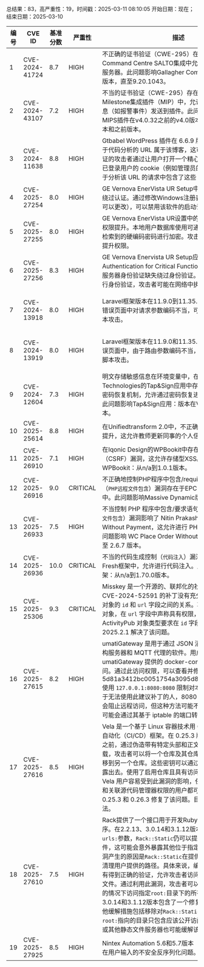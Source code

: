 总结果：83，高严重性：19，时间戳：2025-03-11 08:10:05
开始日期：现在；结束日期：2025-03-10

| 编号 | CVE ID | 基准分数 | 严重性 | 描述 | 参考资料 |
|-----|--------|------------|----------|-------------|------------|
| 1 | CVE-2024-41724 | 8.7  | HIGH | 不正确的证书验证（CWE-295）在Gallagher Command Centre SALTO集成中允许攻击者冒充SALTO服务器。此问题影响Gallagher Command Centre的所有版本，直至9.20.1043。 | [1]https://security.gallagher.com/en-NZ/Security-Advisories/CVE-2024-41724 |
| 2 | CVE-2024-43107 | 7.2  | HIGH | 不当的证书验证（CWE-295）存在于Gallagher Milestone集成插件（MIP）中，允许未经身份验证的消息（如报警事件）发送到插件。此问题影响Gallagher MIPS插件在v4.0.32之前的v4.0版本以及v3.0的所有版本和之前版本。 | [1]https://security.gallagher.com/en-NZ/Security-Advisories/CVE-2024-43107 |
| 3 | CVE-2024-11638 | 8.8  | HIGH | Gtbabel WordPress 插件在 6.6.9 版本之前并未确保用于代码分析的 URL 属于该博客，这可能导致未经身份验证的攻击者通过让用户打开一个精心制作的 URL 来获取已登录用户的 cookie（例如管理员的 cookie），因为用于分析该 URL 的请求中包含了这些 cookie。 | [1]https://wpscan.com/vulnerability/2f20336f-e12e-4b09-bcaf-45f7249f6495/ |
| 4 | CVE-2025-27254 | 8.0  | HIGH | GE Vernova EnerVista UR Setup中的不当认证漏洞允许绕过认证。通过修改Windows注册表设置（任何用户都可以更改），可以禁用该软件的启动认证。 | [1]https://www.gevernova.com/grid-solutions/app/DownloadFile.aspx?prod=urfamily&type=21&file=76 |
| 5 | CVE-2025-27255 | 8.0  | HIGH | GE Vernova EnerVista UR设置中的硬编码凭证漏洞允许权限提升。本地用户数据库使用可通过分析应用程序代码检索到的硬编码密码进行加密。攻击者可以利用这一漏洞提升权限。 | [1]https://www.gevernova.com/grid-solutions/app/DownloadFile.aspx?prod=urfamily&type=21&file=76 |
| 6 | CVE-2025-27256 | 8.3  | HIGH | GE Vernova Enervista UR Setup应用程序中的Missing Authentication for Critical Function漏洞允许通过SSH服务器身份验证缺失绕过身份验证。由于客户端连接未进行身份验证，攻击者可能在网络中执行中间人攻击。 | [1]https://www.gevernova.com/grid-solutions/app/DownloadFile.aspx?prod=urfamily&type=21&file=76 |
| 7 | CVE-2024-13918 | 8.0  | HIGH | Laravel框架版本在11.9.0到11.35.1之间，在调试模式错误页面中对请求参数编码不当，可能导致反射型跨站脚本攻击。 | [1]https://github.com/laravel/framework/pull/53869<br>[2]https://github.com/laravel/framework/releases/tag/v11.36.0<br>[3]https://github.com/sbaresearch/advisories/tree/public/2024/SBA-ADV-20241209-01_Laravel_Reflected_XSS_via_Request_Parameter_in_Debug-Mode_Error_Page<br>[4]http://www.openwall.com/lists/oss-security/2025/03/10/3 |
| 8 | CVE-2024-13919 | 8.0  | HIGH | Laravel框架版本在11.9.0和11.35.1之间的调试模式错误页面中，由于路由参数编码不当，可能导致反射型跨站脚本攻击。 | [1]https://github.com/laravel/framework/pull/53869<br>[2]https://github.com/laravel/framework/releases/tag/v11.36.0<br>[3]https://github.com/sbaresearch/advisories/tree/public/2024/SBA-ADV-20241209-02_Laravel_Reflected_XSS_via_Route_Parameter_in_Debug-Mode_Error_Page<br>[4]http://www.openwall.com/lists/oss-security/2025/03/10/4 |
| 9 | CVE-2024-12604 | 7.3  | HIGH | 明文存储敏感信息在环境变量中，在Tapandsign Technologies的Tap&Sign应用中存在遗忘密码漏洞的弱密码恢复机制，允许通过密码恢复进行攻击和功能误用。此问题影响Tap&Sign应用：版本在V.1.025之前的版本。 | [1]https://docs.tapandsign.com/tap-and-sign/tap-and-sign-v.1.025-surum-notlari<br>[2]https://www.usom.gov.tr/bildirim/tr-25-0063 |
| 10 | CVE-2025-25614 | 8.8  | HIGH | 在Unifiedtransform 2.0中，不正确的访问控制导致权限提升，这允许教师更新同事的个人信息。 | [1]https://github.com/armaansidana2003/CVE-2025-25614<br>[2]https://github.com/changeweb/Unifiedtransform<br>[3]https://github.com/armaansidana2003/CVE-2025-25614 |
| 11 | CVE-2025-26910 | 7.1  | HIGH | 在Iqonic Design的WPBookit中存在跨站请求伪造（CSRF）漏洞，这允许存储型XSS。此问题影响WPBookit：从n/a到1.0.1版本。 | [1]https://patchstack.com/database/wordpress/plugin/wpbookit/vulnerability/wordpress-wpbookit-plugin-1-0-1-cross-site-request-forgery-csrf-vulnerability?_s_id=cve |
| 12 | CVE-2025-26916 | 9.0  | CRITICAL | 不正确地控制PHP程序中包含/require语句的文件名（`PHP远程文件包含`）漏洞存在于EPC Massive Dynamic中。此问题影响Massive Dynamic版本从n/a到8.2.2。 | [1]https://patchstack.com/database/wordpress/theme/massive-dynamic/vulnerability/wordpress-massive-dynamic-theme-8-2-unauthenticated-local-file-inclusion-vulnerability?_s_id=cve |
| 13 | CVE-2025-26933 | 7.5  | HIGH | 不当控制 PHP 程序中包含/要求语句的文件名（`PHP 远程文件包含`）漏洞影响了 Nitin Prakash WC Place Order Without Payment，这允许进行 PHP 本地文件包含。此问题影响 WC Place Order Without Payment：从 n/a 至 2.6.7 版本。 | [1]https://patchstack.com/database/wordpress/plugin/wc-place-order-without-payment/vulnerability/wordpress-place-order-without-payment-for-woocommerce-plugin-2-6-7-local-file-inclusion-vulnerability?_s_id=cve |
| 14 | CVE-2025-26936 | 10.0  | CRITICAL | 不当的代码生成控制（`代码注入`）漏洞存在于NotFound Fresh框架中，允许进行代码注入。此问题影响Fresh框架：从n/a到1.70.0版本。 | [1]https://patchstack.com/database/wordpress/plugin/fresh-framework/vulnerability/wordpress-fresh-framework-plugin-1-70-0-unauthenticated-remote-code-execution-rce-vulnerability?_s_id=cve |
| 15 | CVE-2025-25306 | 9.3  | CRITICAL | Misskey 是一个开源的、联邦化的社交媒体平台。针对 CVE-2024-52591 的补丁没有充分验证 ActivityPub 对象的 `id` 和 `url` 字段之间的关系。攻击者可以伪造一个对象，在 `url` 字段中声称具有权限，即使特定的 ActivityPub 对象类型要求在 `id` 字段中具有权限。版本 2025.2.1 解决了该问题。 | [1]https://github.com/misskey-dev/misskey/releases/tag/2025.2.1<br>[2]https://github.com/misskey-dev/misskey/security/advisories/GHSA-6w2c-vf6f-xf26 |
| 16 | CVE-2025-27615 | 8.2  | HIGH | umatiGateway 是用于通过 JSON 消息连接 OPC 统一架构服务器和 MQTT 代理的软件。用户界面可能通过 umatiGateway 提供的 docker-compose 文件公开访问。通过此访问权限，可以查看并修改配置。提交 5d81a3412bc0051754a3095d89a06d6d743f2b16 使用 `127.0.0.1:8080:8080` 限制对本地网络的访问。对于无法使用此建议补丁的人，8080 端口上的防火墙可能会阻止远程访问，但这种方法可能不完美，因为 Docker 可能会通过其基于 iptable 的端口转发规则绕过防火墙。 | [1]https://github.com/umati/umatiGateway/blob/abe73096a17307327f0d6dc0ed4db1fb93464521/README.md?plain=1#L34-L35<br>[2]https://github.com/umati/umatiGateway/commit/5d81a3412bc0051754a3095d89a06d6d743f2b16<br>[3]https://github.com/umati/umatiGateway/pull/101<br>[4]https://github.com/umati/umatiGateway/security/advisories/GHSA-qf9w-x9qx-2mq7 |
| 17 | CVE-2025-27616 | 8.5  | HIGH | Vela 是一个基于 Linux 容器技术用 Golang 编写的管道自动化（CI/CD）框架。在 0.25.3 版本和 0.26.3 版本之前，通过伪造带有特定头部和正文数据的 webhook 负载，攻击者可以将一个仓库及其仓库级别密钥的所有权转移到另一个仓库。这些密钥可以通过后续构建从仓库中泄露出去。使用了启用仓库且具有访问仓库级别 CI 密钥的 Vela 用户容易受到此漏洞的影响，任何具有访问 CI 实例和关联源代码管理器权限的用户都可以执行此漏洞。版本 0.25.3 和 0.26.3 修复了该问题。目前没有已知的绕过方法。 | [1]https://github.com/go-vela/server/commit/257886e5a3eea518548387885894e239668584f5<br>[2]https://github.com/go-vela/server/commit/67c1892e2464dc54b8d2588815dfb7819222500b<br>[3]https://github.com/go-vela/server/releases/tag/v0.25.3<br>[4]https://github.com/go-vela/server/releases/tag/v0.26.3<br>[5]https://github.com/go-vela/server/security/advisories/GHSA-9m63-33q3-xq5x |
| 18 | CVE-2025-27610 | 7.5  | HIGH | Rack提供了一个接口用于开发Ruby语言的Web应用程序。在2.2.13、3.0.14和3.1.12版本之前，如果提供了`urls:`参数，`Rack::Static`仍可以提供指定`root:`下的文件，这可能会意外暴露其他位于指定`root:`下的文件。漏洞产生的原因是`Rack::Static`在提供文件之前没有正确清理用户提供的路径。具体来说，编码的路径穿越序列没有得到正确的验证，允许攻击者访问静态文件目录之外的文件。通过利用此漏洞，攻击者可以在能够确定文件路径的情况下访问指定`root:`目录下的所有文件。2.2.13、3.0.14和3.1.12版本包含了一个修复该问题的补丁。其他缓解措施包括移除对`Rack::Static`的使用，或者确保`root:`指向的目录只包含应该公开访问的文件。使用CDN或其他静态文件服务器也可能缓解该问题。 | [1]https://github.com/rack/rack/commit/50caab74fa01ee8f5dbdee7bb2782126d20c6583<br>[2]https://github.com/rack/rack/security/advisories/GHSA-7wqh-767x-r66v |
| 19 | CVE-2025-27925 | 8.5  | HIGH | Nintex Automation 5.6和5.7版本（在5.8版本之前）存在用户输入的不安全反序列化问题。 | [1]https://help.nintex.com/en-US/platform/ReleaseNotes/K2Five.htm |